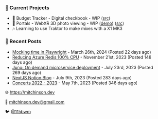 ### 📌 Current Projects
- 💸 Budget Tracker - Digital checkbook - WIP ([src](https://github.com/bmitchinson/budget-entry))
- 📸 Portals - WebXR 3D photo viewing - WIP ([demo](https://portals.mitchinson.dev/)) ([src](https://github.com/bmitchinson/vr-jpg-viewer-webxr))
- 🎶 Learning to use Traktor to make mixes with a X1 MK3

### 📝 Recent Posts

- [Mocking time in Playwright](https://blog.mitchinson.dev/playwright-mock-time) - March 26th, 2024 (Posted 22 days ago)
- [Reducing Azure Redis 100% CPU](https://blog.mitchinson.dev/redis-cpu) - November 21st, 2023 (Posted 148 days ago)
- [Juno: On demand microservice deployment](https://blog.mitchinson.dev/juno) - July 23rd, 2023 (Posted 269 days ago)
- [NextJS Notion Blog](https://blog.mitchinson.dev/blog-2023) - July 9th, 2023 (Posted 283 days ago)
- [Concerts 2022 - 2023](https://blog.mitchinson.dev/concerts-2023) - May 7th, 2023 (Posted 346 days ago)

🌐 https://mitchinson.dev

💌 mitchinson.dev@gmail.com

🐦 [@115bwm](https://twitter.com/115bwm)
